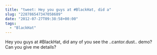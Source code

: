 ```yaml
---
title: "tweet: Hey you guys at #BlackHat, did a"
slug: "228786547347058689"
date: "2012-07-27T09:38:58+00:00"
tags:
  - "BlackHat"
---
```

Hey you guys at #BlackHat, did any of you see the ..cantor.dust.. demo? Can you give me details?